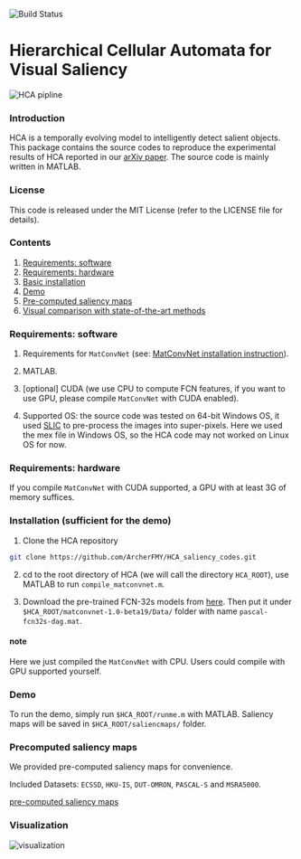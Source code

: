 ![Build Status](https://travis-ci.org/vim/vim.svg?branch=master)
# Hierarchical Cellular Automata for Visual Saliency
![HCA pipline](https://github.com/ArcherFMY/HCA_saliency_codes/blob/master/figures-in-paper/pipeline.png "pipline")

### Introduction
HCA is a temporally evolving model to intelligently detect salient objects. This package contains the source codes to reproduce the experimental results of HCA reported in our [arXiv paper](https://comming.soon). The source code is mainly written in MATLAB.

### License
This code is released under the MIT License (refer to the LICENSE file for details).

### Contents
1. [Requirements: software](#requirements-software)
2. [Requirements: hardware](#requirments-hardware)
3. [Basic installation](#installation-sufficient-for-the-demo)
4. [Demo](#demo)
5. [Pre-computed saliency maps](#precomputed-saliency-maps)
6. [Visual comparison with state-of-the-art methods](#Visualization)

### Requirements: software
1. Requirements for `MatConvNet` (see: [MatConvNet installation instruction](http://www.vlfeat.org/matconvnet/install/)).

2. MATLAB.

3. [optional] CUDA (we use CPU to compute FCN features, if you want to use GPU, please compile `MatConvNet` with CUDA enabled).

4. Supported OS: the source code was tested on 64-bit Windows OS, it used [SLIC](http://ivrlwww.epfl.ch/supplementary_material/RK_SLICSuperpixels/index.html) to pre-process the images into super-pixels. Here we used the mex file in Windows OS, so the HCA code may not worked on Linux OS for now.
### Requirements: hardware
If you compile `MatConvNet` with CUDA supported, a GPU with at least 3G of memory suffices.
### Installation (sufficient for the demo)
1. Clone the HCA repository
```bash
git clone https://github.com/ArcherFMY/HCA_saliency_codes.git
```
2. cd to the root directory of HCA (we will call the directory `HCA_ROOT`), use MATLAB to run `compile_matconvnet.m`.

3. Download the pre-trained FCN-32s models from [here](http://www.vlfeat.org/matconvnet/models/pascal-fcn32s-dag.mat). Then put it under `$HCA_ROOT/matconvnet-1.0-beta19/Data/` folder with name `pascal-fcn32s-dag.mat`.

#### note 
Here we just compiled the `MatConvNet` with CPU. Users could compile with GPU supported yourself.

### Demo
To run the demo, simply run `$HCA_ROOT/runme.m` with MATLAB. Saliency maps will be saved in `$HCA_ROOT/saliencmaps/` folder.

### Precomputed saliency maps
We provided pre-computed saliency maps for convenience. 

Included Datasets: `ECSSD`, `HKU-IS`, `DUT-OMRON`, `PASCAL-S` and `MSRA5000`.

[pre-computed saliency maps](http://pan.baidu.com/s/1bMa706)

### Visualization
![visualization](https://github.com/ArcherFMY/HCA_saliency_codes/blob/master/figures-in-paper/sm-com.png  "sm-com")
